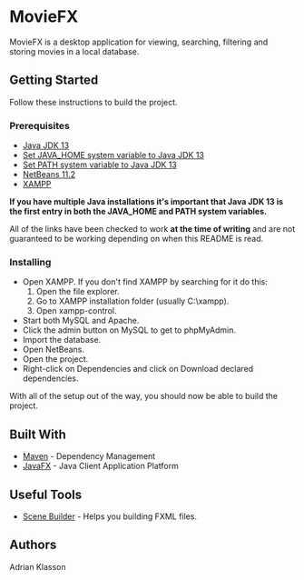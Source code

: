 # MovieFX
MovieFX is a desktop application for viewing, searching, filtering and storing movies in a local database.

## Getting Started
Follow these instructions to build the project.

### Prerequisites
* [Java JDK 13](https://www.oracle.com/technetwork/java/javase/downloads/jdk13-downloads-5672538.html)
* [Set JAVA_HOME system variable to Java JDK 13](https://confluence.atlassian.com/doc/setting-the-java_home-variable-in-windows-8895.html)
* [Set PATH system variable to Java JDK 13](https://www.geeksforgeeks.org/set-temporary-permanent-paths-java/)
* [NetBeans 11.2](https://netbeans.apache.org/download/nb112/nb112.html)
* [XAMPP](https://www.apachefriends.org/index.html)

**If you have multiple Java installations it's important that Java JDK 13 is the first entry in both the JAVA_HOME and PATH system variables.**

All of the links have been checked to work **at the time of writing** and are not guaranteed to be working depending on when this README is read.

### Installing
* Open XAMPP.
   If you don't find XAMPP by searching for it do this:
   1. Open the file explorer.
   2. Go to XAMPP installation folder (usually C:\xampp).
   3. Open xampp-control.
* Start both MySQL and Apache.
* Click the admin button on MySQL to get to phpMyAdmin.
* Import the database.
* Open NetBeans.
* Open the project.
* Right-click on Dependencies and click on Download declared dependencies.

With all of the setup out of the way, you should now be able to build the project.

## Built With
* [Maven](https://maven.apache.org/) - Dependency Management
* [JavaFX](https://openjfx.io/) - Java Client Application Platform

## Useful Tools
* [Scene Builder](https://gluonhq.com/products/scene-builder/#download) - Helps you building FXML files.

## Authors
Adrian Klasson
